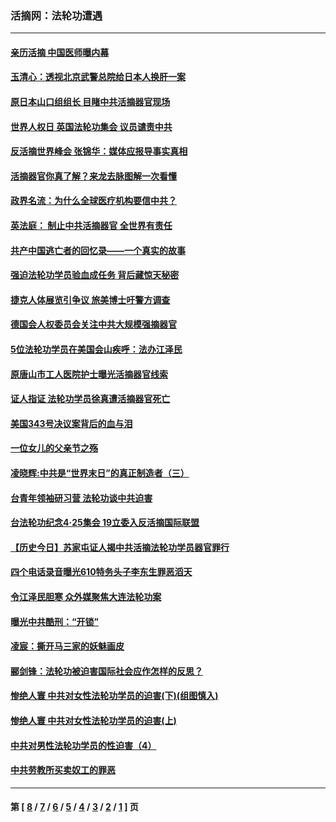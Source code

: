 ### 活摘网：法轮功遭遇
---
#### [亲历活摘 中国医师曝内幕](../../pages/nf5881/n14040389.md?09130430) 
#### [玉清心：透视北京武警总院给日本人换肝一案](../../pages/nf5881/n13771978.md?09130430) 
#### [原日本山口组组长 目睹中共活摘器官现场](../../pages/nf5881/n13767360.md?09130430) 
#### [世界人权日 英国法轮功集会 议员谴责中共](../../pages/nf5881/n13431763.md?09130430) 
#### [反活摘世界峰会 张锦华：媒体应报导事实真相](../../pages/nf5881/n13278502.md?09130430) 
#### [活摘器官你真了解？来龙去脉图解一次看懂](../../pages/nf5881/n13013820.md?09130430) 
#### [政界名流：为什么全球医疗机构要信中共？](../../pages/nf5881/n11945479.md?09130430) 
#### [英法庭： 制止中共活摘器官 全世界有责任](../../pages/nf5881/n11330691.md?09130430) 
#### [共产中国逃亡者的回忆录——一个真实的故事](../../pages/nf5881/n10918649.md?09130430) 
#### [强迫法轮功学员验血成任务 背后藏惊天秘密](../../pages/nf5881/n4252384.md?09130430) 
#### [捷克人体展览引争议 旅美博士吁警方调查](../../pages/nf5881/n9429187.md?09130430) 
#### [德国会人权委员会关注中共大规模强摘器官](../../pages/nf5881/n8418950.md?09130430) 
#### [5位法轮功学员在美国会山疾呼：法办江泽民](../../pages/nf5881/n8101519.md?09130430) 
#### [原唐山市工人医院护士曝光活摘器官线索](../../pages/nf5881/n8076384.md?09130430) 
#### [证人指证 法轮功学员徐真遭活摘器官死亡](../../pages/nf5881/n8042467.md?09130430) 
#### [美国343号决议案背后的血与泪](../../pages/nf5881/n8020684.md?09130430) 
#### [一位女儿的父亲节之殇](../../pages/nf5881/n8014122.md?09130430) 
#### [凌晓辉:中共是“世界末日”的真正制造者（三）](../../pages/nf5881/n4210333.md?09130430) 
#### [台青年领袖研习营 法轮功谈中共迫害](../../pages/nf5881/n4141857.md?09130430) 
#### [台法轮功纪念4‧25集会 19立委入反活摘国际联盟](../../pages/nf5881/n4141821.md?09130430) 
#### [【历史今日】苏家屯证人揭中共活摘法轮功学员器官罪行](../../pages/nf5881/n4135912.md?09130430) 
#### [四个电话录音曝光610特务头子李东生罪恶滔天](../../pages/nf5881/n4040060.md?09130430) 
#### [令江泽民胆寒 众外媒聚焦大连法轮功案](../../pages/nf5881/n3932671.md?09130430) 
#### [曝光中共酷刑：“开锁”](../../pages/nf5881/n3889373.md?09130430) 
#### [凌宸：撕开马三家的妖魅画皮](../../pages/nf5881/n3849369.md?09130430) 
#### [郦剑锋：法轮功被迫害国际社会应作怎样的反思？](../../pages/nf5881/n3824560.md?09130430) 
#### [惨绝人寰 中共对女性法轮功学员的迫害(下)(组图慎入)](../../pages/nf5881/n3816285.md?09130430) 
#### [惨绝人寰 中共对女性法轮功学员的迫害(上)](../../pages/nf5881/n3815374.md?09130430) 
#### [中共对男性法轮功学员的性迫害（4）](../../pages/nf5881/n3769144.md?09130430) 
#### [中共劳教所买卖奴工的罪恶](../../pages/nf5881/n3769378.md?09130430) 

---
#### 第 [ [8](./8.md?09130430) / [7](./7.md?09130430) / [6](./6.md?09130430) / [5](./5.md?09130430) / [4](./4.md?09130430) / [3](./3.md?09130430) / [2](./2.md?09130430) / [1](./1.md?09130430) ] 页
